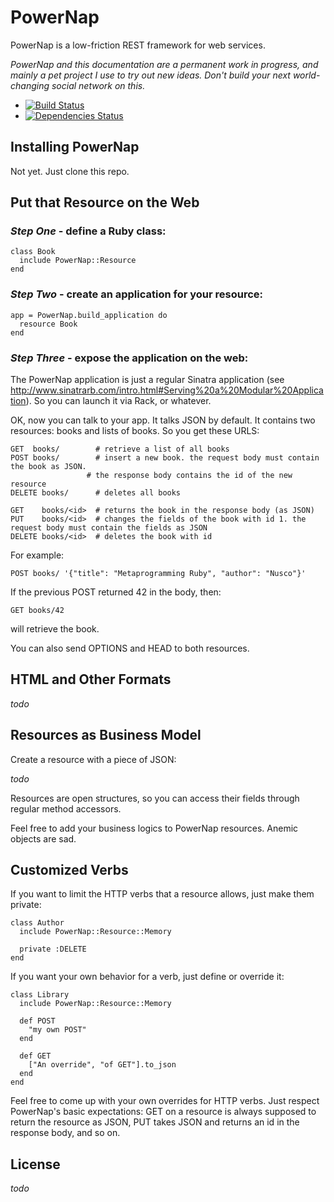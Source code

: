 # PowerNap

PowerNap is a low-friction REST framework for web services.

_PowerNap and this documentation are a permanent work in progress, and mainly a pet project I use to try out new ideas. Don't build your next world-changing social network on this._

* [![Build Status](https://travis-ci.org/nusco/powernap.png)](https://travis-ci.org/nusco/powernap)
* [![Dependencies Status](https://gemnasium.com/nusco/powernap.png?travis)](https://gemnasium.com/nusco/powernap)

## Installing PowerNap

Not yet. Just clone this repo.
  
## Put that Resource on the Web

### *Step One* - define a Ruby class:

  	class Book
      include PowerNap::Resource
  	end

### *Step Two* - create an application for your resource:

  	app = PowerNap.build_application do
      resource Book
  	end

### *Step Three* - expose the application on the web:

The PowerNap application is just a regular Sinatra application (see http://www.sinatrarb.com/intro.html#Serving%20a%20Modular%20Application). So you can launch it via Rack, or whatever.

OK, now you can talk to your app. It talks JSON by default. It contains two resources: books and lists of books. So you get these URLS:

    GET  books/        # retrieve a list of all books
    POST books/        # insert a new book. the request body must contain the book as JSON.
                     # the response body contains the id of the new resource
    DELETE books/      # deletes all books

    GET    books/<id>  # returns the book in the response body (as JSON)
    PUT    books/<id>  # changes the fields of the book with id 1. the request body must contain the fields as JSON
    DELETE books/<id>  # deletes the book with id

For example:

    POST books/ '{"title": "Metaprogramming Ruby", "author": "Nusco"}'

If the previous POST returned 42 in the body, then:

    GET books/42
  
will retrieve the book.
  
You can also send OPTIONS and HEAD to both resources.

## HTML and Other Formats

_todo_

## Resources as Business Model

Create a resource with a piece of JSON:

_todo_

Resources are open structures, so you can access their fields through regular method accessors.

Feel free to add your business logics to PowerNap resources. Anemic objects are sad.

## Customized Verbs

If you want to limit the HTTP verbs that a resource allows, just make them private:

    class Author
      include PowerNap::Resource::Memory
    
      private :DELETE
    end

If you want your own behavior for a verb, just define or override it:

    class Library
      include PowerNap::Resource::Memory
  
      def POST
        "my own POST"
      end

      def GET
        ["An override", "of GET"].to_json
      end
    end

Feel free to come up with your own overrides for HTTP verbs. Just respect PowerNap's basic expectations: GET on a resource is always supposed to return the resource as JSON, PUT takes JSON and returns an id in the response body, and so on.

## License

_todo_
